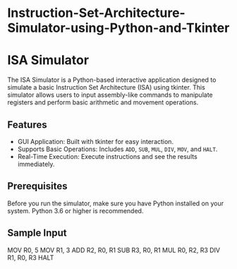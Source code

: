 # Instruction-Set-Architecture-Simulator-using-Python-and-Tkinter

# ISA Simulator

The ISA Simulator is a Python-based interactive application designed to simulate a basic Instruction Set Architecture (ISA) using tkinter. This simulator allows users to input assembly-like commands to manipulate registers and perform basic arithmetic and movement operations.

## Features

- GUI Application: Built with tkinter for easy interaction.
- Supports Basic Operations: Includes `ADD`, `SUB`, `MUL`, `DIV`, `MOV`, and `HALT`.
- Real-Time Execution: Execute instructions and see the results immediately.

## Prerequisites

Before you run the simulator, make sure you have Python installed on your system. Python 3.6 or higher is recommended. 

## Sample Input
MOV R0, 5
MOV R1, 3
ADD R2, R0, R1
SUB R3, R0, R1
MUL R0, R2, R3
DIV R1, R0, R3
HALT